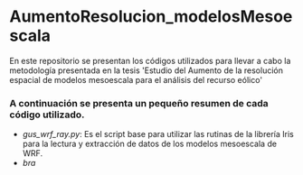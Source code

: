 # AumentoResolucion_modelosMesoescala

En este repositorio se presentan los códigos utilizados para llevar a cabo la metodología presentada en la tesis 'Estudio del Aumento de la resolución espacial de modelos mesoescala para el análisis del recurso eólico'

### A continuación se presenta un pequeño resumen de cada código utilizado.

- _gus_wrf_ray.py_:
  Es el script base para utilizar las rutinas de la librería Iris para la lectura y extracción de datos de los modelos mesoescala de WRF.
- _bra_
 
